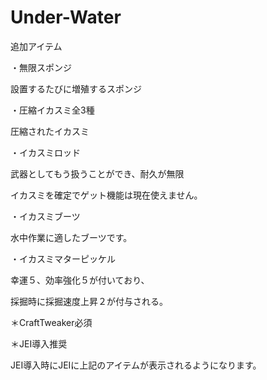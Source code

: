 # Under-Water

追加アイテム

・無限スポンジ

設置するたびに増殖するスポンジ

・圧縮イカスミ全3種

圧縮されたイカスミ

・イカスミロッド

武器としてもう扱うことができ、耐久が無限

イカスミを確定でゲット機能は現在使えません。


・イカスミブーツ

水中作業に適したブーツです。


・イカスミマターピッケル

幸運５、効率強化５が付いており、

採掘時に採掘速度上昇２が付与される。


＊CraftTweaker必須

＊JEI導入推奨

JEI導入時にJEIに上記のアイテムが表示されるようになります。
